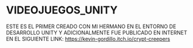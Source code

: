 # VIDEOJUEGOS_UNITY

ESTE ES EL PRIMER CREADO CON MI HERMANO EN EL ENTORNO DE DESARROLLO UNITY Y ADICIONALMENTE FUE PUBLICADO EN INTERNET EN EL SIGUIENTE LINK:
https://kevin-gordillo.itch.io/crypt-creepers
